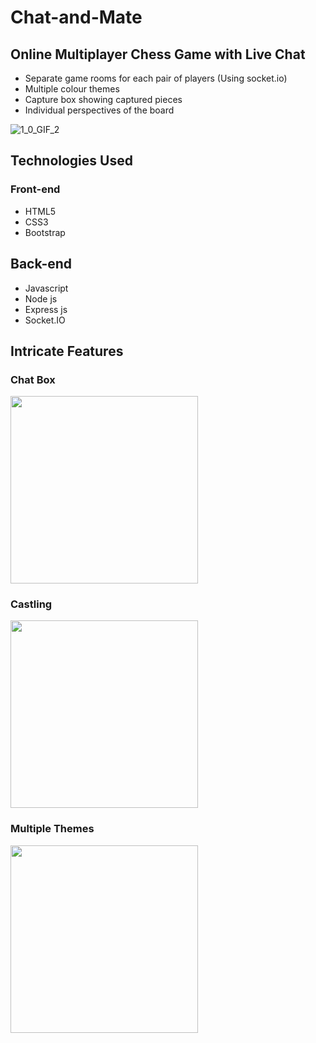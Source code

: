 # Chat-and-Mate
## Online Multiplayer Chess Game with Live Chat
* Separate game rooms for each pair of players (Using socket.io)
* Multiple colour themes
* Capture box showing captured pieces
* Individual  perspectives of the board

![1_0_GIF_2](https://user-images.githubusercontent.com/78541121/148607290-ceea3ccf-7fac-42c5-bd6e-0835d73f8322.GIF)
<!-- ![IMG_4535](https://user-images.githubusercontent.com/78541121/148611171-cded0d60-55ec-4f89-a34e-6ee8903c3628.jpg)
![IMG_4536](https://user-images.githubusercontent.com/78541121/148611048-20352341-18bd-4dda-bcfb-c32ab2f03507.jpg) -->

## Technologies Used
### Front-end
* HTML5
* CSS3
* Bootstrap
## Back-end
* Javascript
* Node js
* Express js
* Socket.IO

## Intricate Features
### Chat Box

<!-- <div style="width:100%;display:flex;justify-content:space-between;">
  <img src="https://user-images.githubusercontent.com/78541121/148651057-10a3d94a-a893-4d1a-9bdc-88c6e641227c.GIF" height="300" />
  <img src="https://user-images.githubusercontent.com/78541121/148650896-8d37471d-d49b-4942-9f43-b3875efb6594.GIF" height="300" />
</div> -->

<img src="https://user-images.githubusercontent.com/78541121/148651057-10a3d94a-a893-4d1a-9bdc-88c6e641227c.GIF" height="300" />

### Castling

<!-- ![castle](https://user-images.githubusercontent.com/78541121/148650896-8d37471d-d49b-4942-9f43-b3875efb6594.GIF) -->
<img src="https://user-images.githubusercontent.com/78541121/148650896-8d37471d-d49b-4942-9f43-b3875efb6594.GIF" height="300" />

### Multiple Themes

<img src="https://user-images.githubusercontent.com/78541121/148650975-36636c33-a2d3-4936-be61-15e41d210ef6.jpg" height="300" />
<!-- ![IMG_4536](https://user-images.githubusercontent.com/78541121/148650975-36636c33-a2d3-4936-be61-15e41d210ef6.jpg) -->
